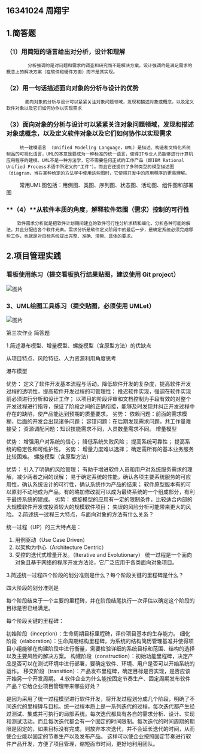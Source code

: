 ##                                                                              16341024  周翔宇
## 1.简答题
### **（1）用简短的语言给出对分析，设计和理解**
            分析强调的是对问题和需求的调查和研究而不是解决方案，设计强调的是满足需求的概念上的解决方案（在软件和硬件方面）而不是其实现。

### **（2）用一句话描述面向对象的分析与设计的优势**
           面向对象的分析与设计可以紧紧关注对象问题领域，发现和描述对象或概念，以及定义软件对象以及它们如何协作以实现需求

### **（3）面向对象的分析与设计可以紧紧关注对象问题领域，发现和描述对象或概念，以及定义软件对象以及它们如何协作以实现需求**
         统一建模语言	（Unified Modeling Language，UML）是描述、构造和文档化系统制品的可视化语言，UML的本意是要成为一种标准的统一语言，使得IT专业人员能够进行计算机应用程序的建模。UML不是一种方法学，它不需要任何正式的工作产品（即IBM Rational Unified Process术语中所定义的"工件"）。而且它还提供了多种类型的模型描述图（diagram，当在某种给定的方法学中使用这些图时，它使得开发中的应用程序的更易理解。
         常用UML图包括：用例图、类图、序列图、状态图、活动图、组件图和部署图

### **（4）****从软件本质的角度，解释软件范围（需求）控制的可行性**
        软件需求分析就是把软件计划期间建立的软件可行性分析求精和细化，分析各种可能的解法，并且分配给各个软件元素。需求分析是软件定义阶段中的最后一步，是确定系统必须完成哪些工作，也就是对目标系统提出完整、准确、清晰、具体的要求。


## 2.项目管理实践
###        看板使用练习（提交看板执行结果贴图，建议使用 Git project）

![图片](https://uploader.shimo.im/f/MiadGIK70YksmsCC.PNG!thumbnail)

###   **3、UML绘图工具练习（提交贴图，必须使用 UMLet）**

![图片](https://uploader.shimo.im/f/65sOswF8ro8GrGEV.PNG!thumbnail)


第三次作业
简答题

1.简述瀑布模型、增量模型、螺旋模型（含原型方法）的优缺点

从项目特点、风险特征、人力资源利用角度思考

瀑布模型

优势：
定义了软件开发基本流程与活动。降低软件开发的复杂度，提高软件开发过程的透明性，提高软件开发过程的可管理性；
推迟软件实现，强调在软件实现前必须进行分析和设计工作；
以项目的阶段评审和文档控制为手段有效的对整个开发过程进行指导，保证了阶段之间的正确衔接，能够及时发现并纠正开发过程中存在的缺陷，使产品能达到预期的质量要求。
劣势：
依赖问题：前面的需求模糊，后面的开发会出现诸多问题；
容错问题：在后期发现需求问题，共工作量难接受；
资源调配问题：知识技能需求不同，人员数量需求不同。
增量模型

优势：
增强用户对系统的信心；
降低系统失败风险；
提高系统可靠性；
提高系统的稳定性和可维护性。
劣势：
增量力度难以选择；
确定需所有的基本业务服务比较困难。
螺旋模型（含原型方法）

优势：
引入了明确的风险管理；
有助于增进软件人员和用户对系统服务需求的理解，减少两者之间的误解；
易于确定系统的性能，确认各项主要系统服务的可应用性，确认系统设计的可行性，确认系统作为产品的结果；
软件原型版本有的可以原封不动地成为产品，有的略加修改就可以成为最终系统的一个组成部分，有利于最终系统的建成。
劣势：
螺旋模型的应用有一定的限制条件，比较适合内部的大规模软件开发或投资较大的规模软件项目；
失误的风险分析可能带来更大的风险。
2.简述统一过程三大特点，与面向对象的方法有什么关系？

统一过程（UP）的三大特点是：

1. 用例驱动（Use Case Driven）
2. 以架构为中心（Architecture Centric）
3. 受控的迭代式增量开发。（Iterative and Evolutionary）
统一过程是一个面向对象且基于网络的程序开发方法论，它广泛应用于各类面向对象项目。

3.简述统一过程四个阶段的划分准则是什么？每个阶段关键的里程碑是什么？

四大阶段的划分准则是

每个阶段结束于一个主要的里程碑，并在阶段结尾执行一次评估以确定这个阶段的目标是否已经满足。

每个阶段关键的里程碑：

初始阶段（inception）：生命周期目标里程碑，评价项目基本的生存能力。
细化阶段（elaboration）：生命周期结构里程碑，为系统的结构简历管理基准并使得项目小组能够在构建阶段中进行衡量，需要检验详细的系统目标和范围、结构的选择以及主要风险的解决方案。
构建阶段（construction）：初始功能里程碑，决定产品是否可以在测试环境中进行部署，要确定软件、环境、用户是否可以开始系统的运作。
移交阶段（transition）：产品发布里程碑，确定目标是否实现，是否应该开始另一个开发周期。
4.软件企业为什么能按固定节奏生产、固定周期发布软件产品？它给企业项目管理带来哪些好处？

是因为采用了统一过程模型进行软件开发，将开发过程划分成几个阶段，明确了不同迭代的里程碑与目标。统一过程本质上是一系列迭代的过程，每次迭代都产生经过测试、集成并可执行的局部系统。每次迭代都具有各自的需求分析、设计、实现和测试活动。而且每次迭代都会有一个固定的时间限制。每次迭代的时间周期的期限是固定的，如果目标没有完成，则放弃本次迭代，并不会延长迭代的时间，从而使企业能以固定的节奏生产以及发布产品。
这样可以使企业按照固定节奏进行软件产品开发，方便了项目管理，缩短面市时间，更好地利用团队。
